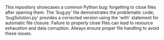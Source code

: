 This repository showcases a common Python bug: forgetting to close files after opening them.  The 'bug.py' file demonstrates the problematic code; 'bugSolution.py' provides a corrected version using the 'with' statement for automatic file closure.  Failure to properly close files can lead to resource exhaustion and data corruption. Always ensure proper file handling to avoid these issues.
